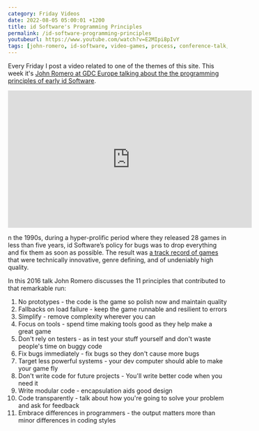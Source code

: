 ```yaml
---
category: Friday Videos
date: 2022-08-05 05:00:01 +1200
title: id Software's Programming Principles
permalink: /id-software-programming-principles
youtubeurl: https://www.youtube.com/watch?v=E2MIpi8pIvY
tags: [john-romero, id-software, video-games, process, conference-talk, gdc]
---
```

Every Friday I post a video related to one of the themes of this site. This week it's [John Romero at GDC Europe talking about the the programming principles of early id Software](https://www.youtube.com/watch?v=E2MIpi8pIvY).

<iframe width="560" height="315" src="https://www.youtube-nocookie.com/embed/E2MIpi8pIvY" title="YouTube video player" frameborder="0" allow="accelerometer; autoplay; clipboard-write; encrypted-media; gyroscope; picture-in-picture" allowfullscreen></iframe>

n the 1990s, during a hyper-prolific period where they released 28 games in less than five years, id Software’s policy for bugs was to drop everything and fix them as soon as possible. The result was [a track record of games](https://en.wikipedia.org/wiki/List_of_id_Software_games) that were technically innovative, genre defining, and of undeniably high quality.

In this 2016 talk John Romero discusses the 11 principles that contributed to that remarkable run:

1. No prototypes - the code is the game so polish now and maintain quality
2. Fallbacks on load failure - keep the game runnable and resilient to errors
3. Simplify - remove complexity wherever you can
4. Focus on tools - spend time making tools good as they help make a great game
5. Don't rely on testers - as in test your stuff yourself and don't waste people's time on buggy code
6. Fix bugs immediately - fix bugs so they don't cause more bugs
7. Target less powerful systems - your dev computer should able to make your game fly
8. Don't write code for future projects - You'll write better code when you need it
9. Write modular code - encapsulation aids good design
10. Code transparently - talk about how you're going to solve your problem and ask for feedback
11. Embrace differences in programmers - the output matters more than minor differences in coding styles